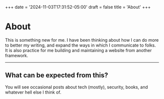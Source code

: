 +++
date = '2024-11-03T17:31:52-05:00'
draft = false
title = 'About'
+++

# About

This is something new for me. I have been thinking about how I can do more to better my writing, and expand the ways in which I communicate to folks. It is also practice for me building and maintaining a website from another framework.

---

## What can be expected from this?

You will see occasional posts about tech (mostly), security, books, and whatever hell else I think of.
